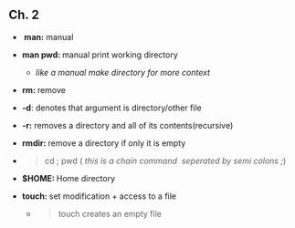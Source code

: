 ## Ch. 2



* <b> man:</b> manual 

* <b> man pwd: </b> manual print working directory 

  * <i> like a manual make directory for more context </i>

* <b> rm: </b>remove 

* <b>-d</b>: denotes that argument is directory/other file 

* <b>-r:</b> removes a directory and all of its contents(recursive)

* <b> rmdir: </b> remove a directory if only it is empty

* >  cd <working directory> ; pwd (<i> this is a chain command  seperated by semi colons ;</i>)

* <b> $HOME: </b> Home directory

* <b> touch: </b> set modification + access to a file 

  * > touch <filename> creates an empty file

    
